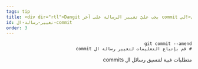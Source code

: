 ```yaml
---
tags: tip
title: <div dir="rtl">Dangit يجب عليّ تغيير الرسالة على آخر commit لي!</div>
id: تغيير-رسالة-ال-commit
order: 3
---
```


<div dir="rtl">

```git
git commit --amend
# قم بإتباع التعليمات لتغيير رسالة ال commit
```

متطلبات غبية لتنسيق رسائل ال commits
</div>